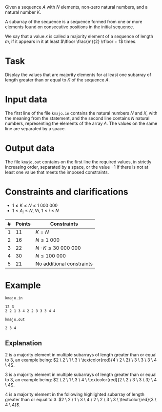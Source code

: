 Given a sequence $A$ with $N$ elements, non-zero natural numbers, and a natural number $K$.

A subarray of the sequence is a sequence formed from one or more elements found on consecutive positions in the initial sequence.

We say that a value $x$ is called a majority element of a sequence of length $m$, if it appears in it at least $\lfloor \frac{m}{2} \rfloor + 1$ times.

# Task

Display the values that are majority elements for at least one subarray of length greater than or equal to $K$ of the sequence $A$.

# Input data

The first line of the file `kmajo.in` contains the natural numbers $N$ and $K$, with the meaning from the statement, and the second line contains $N$ natural numbers, representing the elements of the array $A$. The values on the same line are separated by a space.

# Output data

The file `kmajo.out` contains on the first line the required values, in strictly increasing order, separated by a space, or the value $-1$ if there is not at least one value that meets the imposed constraints.

# Constraints and clarifications

* $1 \leq K \leq N \leq 1 \ 000 \ 000$
* $1 \leq A_i \leq N$, $\forall i$, $1 \leq i \leq N$

|#|Points|Constraints|
|-|-|--------|
|1|11|$K = N$|
|2|16|$N \leq 1 \ 000$|
|3|22|$N \cdot K \leq 30 \ 000 \ 000$|
|4|30|$N \leq 100 \ 000$|
|5|21|No additional constraints|

# Example

`kmajo.in`
```
12 3
2 2 1 3 4 2 2 3 3 3 4 4
```

`kmajo.out`
```
2 3 4
```

## Explanation

$2$ is a majority element in multiple subarrays of length greater than or equal to $3$, an example being: $2 \ 2 \ 1 \ 3 \ \textcolor{red}{4 \ 2 \ 2} \ 3 \ 3 \ 3 \ 4 \ 4$.

$3$ is a majority element in multiple subarrays of length greater than or equal to $3$, an example being: $2 \ 2 \ 1 \ 3 \ 4 \ \textcolor{red}{2 \ 2 \ 3 \ 3 \ 3} \ 4 \ 4$.

$4$ is a majority element in the following highlighted subarray of length greater than or equal to $3$. $2 \ 2 \ 1 \ 3 \ 4 \ 2 \ 2 \ 3 \ 3 \ \textcolor{red}{3 \ 4 \ 4}$.
